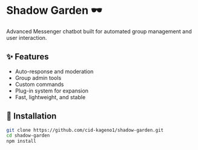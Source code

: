 # Shadow Garden 🕶️
Advanced Messenger chatbot built for automated group management and user interaction.

## ✨ Features
- Auto-response and moderation
- Group admin tools
- Custom commands
- Plug-in system for expansion
- Fast, lightweight, and stable

## 🚀 Installation
```bash
git clone https://github.com/cid-kageno1/shadow-garden.git
cd shadow-garden
npm install
